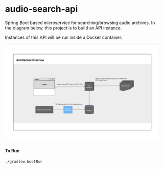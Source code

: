 audio-search-api
=======

Spring Boot based microservice for searching/browsing audio archives. In the diagram below, this project is to build an API instance.

Instances of this API will be run inside a Docker container.

![Architecture Overview](ArchiveArchitectureOverview.png?raw=true "Architecture Overview")

#### To Run
```
./gradlew bootRun
```